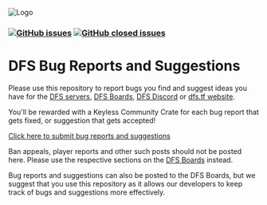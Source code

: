 ![Logo](https://i.imgur.com/Hti4yBM.png)

### [![GitHub issues](https://img.shields.io/github/issues/DFS-Servers/BugReportsAndSuggestions?style=flat-square&logo=github&logoColor=white)](https://github.com/DFS-Servers/BugReportsAndSuggestions/issues) [![GitHub closed issues](https://img.shields.io/github/issues-closed/DFS-Servers/BugReportsAndSuggestions?style=flat-square&logo=github&logoColor=white)](https://github.com/DFS-Servers/BugReportsAndSuggestions/issues?q=is%3Aissue+is%3Aclosed)

# DFS Bug Reports and Suggestions
Please use this repository to report bugs you find and suggest ideas you have for the [DFS servers](https://steamcommunity.com/groups/Dispenz0rsFunServer), [DFS Boards](http://dfs.boards.net/), [DFS Discord](https://dfs.tf/discord) or [dfs.tf website](https://dfs.tf). 

You'll be rewarded with a Keyless Community Crate for each bug report that gets fixed, or suggestion that gets accepted!

[Click here to submit bug reports and suggestions](https://github.com/DFS-Servers/BugReportsAndSuggestions/issues/new)

Ban appeals, player reports and other such posts should not be posted here. Please use the respective sections on the [DFS Boards](http://dfs.boards.net/) instead.

Bug reports and suggestions can also be posted to the DFS Boards, but we suggest that you use this repository as it allows our developers to keep track of bugs and suggestions more effectively.
